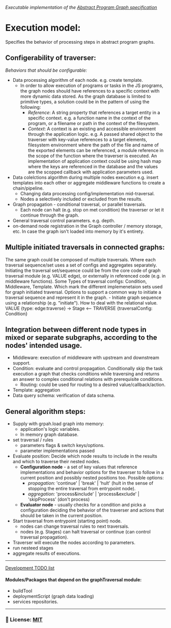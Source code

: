*Executable implementation of the [Abstract Program Graph specification](https://github.com/AbstractProgram/programGraphSpecification)*

# Execution model: 
Specifies the behavior of processing steps in abstract program graphs.

## Configerability of traverser:
_Behaviors that should be configurable:_
- Data processing algorithm of each node. e.g. create template.
    - In order to allow execution of programs or tasks in the JS programs, the graph nodes should have references to a specific context with more dynamic data stored. As the graph database is limited to primitive types, a solution could be in the pattern of using the following: 
        - *Reference*: A string property that references a target entity in a specific context. e.g. a function name in the context of the program, or a filename or path in the context of the filesystem. 
        - *Context*: A context is an existing and accessible environment through the application logic. e.g. A passed shared object to the traverser with key-value references to a target elements, filesystem environment where the path of the file and name of the exported elements can be referenced, a module reference in the scope of the function where the traverser is executed. 
        An implementation of application context could be using hash map where the keys are referenced in the database and the values are the scopped callback with application parameters used.
- Data colelctions algorithm during multiple nodes execution e.g. insert templates into each other or aggregate middleware functions to create a chain/pipeline.
    - Changing data processing config/implementation mid-traversal. 
    - Nodes a selectively included or excluded from the results.
- Graph propagation - conditional traversal, or parallel traversals.
    - Each node can halt (e.g. stop on met condition) the traverser or let it continue through the graph.
- General traversal control parameters. e.g. depth. 
- on-demand node registration in the Graph controller / memory storage, etc. In case the graph isn't loaded into memory by it's entirety.

## Multiple initiated traversals in connected graphs: 
The same graph could be composed of multiple traversals. Where each traversal sequence/set uses a set of configs and aggregates separately.
Initiating the traversal set/sequence could be from the core code of graph traversal module (e.g. VALUE edge), or externally in referenced code (e.g. in middleware functions). 
Some Types of traversal configs: Condition, Middleware, Template. Which mark the different implemenetaion sets used for graph initiated traversal.
Options to support a common way to initiate a traversal sequence and represent it in the graph.
    - Initiate graph sequence using a relationship (e.g. "initiate"). How to deal with the relational value. 
        VALUE {type: edge:traverse} -> Stage <-- TRAVERSE {traversalConfig: Condition}

## Integration between different node types in mixed or separate subgraphs, according to the nodes' intended usage.
- Middleware: execution of middleware with upstream and downstream support.
- Condition: evaluate and control propagation. Conditionally skip the task execution
    a graph that checks conditions while traversing and returns an answer to complex conditional relations with prerequisite conditions. 
    - Routing: could be used for routing to a desired value/callback/action.
- Template: aggregation
- Data query schema: verification of data schema.

## General algorithm steps:
- Supply with grpah.load graph into memory: 
    - application's logic variables. 
    - In memory graph database.
- set traversal / rules
    - parameters flags & switch keys/options.
    - parameter implementations passed
- Evaluate position: 
    Decide which node results to include in the results and which to traverse their nested nodes.
    - **Configuration node** - a set of key values that reference implementations and behavior options for the traverser to follow in a current position and possibly nested positions too. Possible options:
        - _propagation:_ 'continue' | 'break' | 'hult' (hult in the sense of stopping the entire traversal from entrypoint node).
        - _aggregation:_ 'process&include' | 'process&exclude' | 'skipProcess' (don't process)
    - **Evaluator node**  - usually checks for a condition and picks a configuration deciding the behavior of the traverser and actions that should be taken in the current position. 
- Start traversal from entrypoint (starting point) node.
    - nodes can change traversal rules to next traversals.
    - nodes (e.g. Stages) can halt traversal or continue (can control traversal propagation).
- Traverser will execute the nodes according to parameters.
- run nesteed stages
- aggregate results of executions.

___

[Development TODO list](/documentation/TODO.md)

#### Modules/Packages that depend on the graphTraversal module: 
- buildTool
- deploymentScript (graph data loading)
- services repositories.
___

### 🔑 License: [MIT](/.github/LICENSE)
